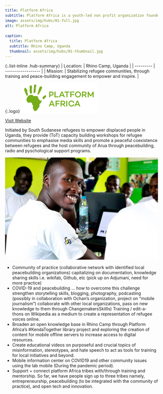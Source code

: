 ```yaml
---
title: Platform Africa
subtitle: Platform Africa is a youth-led non profit organization founded in 2017 in the Rhino Camp refugee settlement in Arua district, northern Uganda.
image: assets/img/hubs/01-full.jpg
alt: Platform Africa

caption:
  title: Platform Africa
  subtitle: Rhino Camp, Uganda
  thumbnail: assets/img/hubs/01-thumbnail.jpg
---
```


{:.list-inline .hub-summary}
| Location: | Rhino Camp, Uganda |
| --------- | ------------------ |
| Mission:  | Stabilizing refugee communities, through training and peace-building engagement to empower and inspire. |

{:.logo}
![Platform Africa](assets/img/hubs/01-logo.png)

<a href="https://www.platformafrica.ngo/" class="btn btn-primary visit-website" target="_blank">Visit Website</a>  <a href="https://twitter.com/platformngo" class="btn btn-primary visit-website" target="_blank" ><i class="fab fa-twitter"></i></a>  <a href="https://www.facebook.com/PlatformNGO/" class="btn btn-primary visit-website" target="_blank" ><i class="fab fa-facebook-f"></i></a> <a href="https://www.tiktok.com/@platformafrica" class="btn btn-primary visit-website" target="_blank" ><i class="fa-brands fa-tiktok"></i> </a>  <a href="https://www.instagram.com/PlatformNGO/" class="btn btn-primary visit-website" target="_blank"><i class="fab fa-instagram"></i></a>  <a href="https://www.youtube.com/c/platformngo" class="btn btn-primary visit-website" target="_blank" ><i class="fab fa-youtube"></i></a>  <a href="https://www.linkedin.com/company/platformngo/" class="btn btn-primary visit-website" target="_blank" ><i class="fab fa-linkedin"></i></a>



Initiated by South Sudanese refugees to empower displaced people in Uganda, they provide (ToT) capacity building workshops for refugee communities to emphasise media skills and promote a peaceful coexistence between refugees and the host community of Arua through peacebuilding, radio and pyschological support programs.

![Content1](assets/img/hubs/01-content.jpg)

- Community of practice (collaborative network with identified local peacebuilding organizations) capitalizing on documentation, knowledge sharing skills i.e. wikifab, Github, etc (pick up on Adjumani, need for more practice)
- COVID-19 and peacebuilding … how to overcome this challenge strengthen storytelling skills, blogging, photography, podcasting (possibly in collaboration with Ochan’s organization, project on “mobile journalism”) collaborate with other local organizations, pass on new knowledge to them through ChangemakersSkillls)
Training / edit-a-thons on Wikipedia as a medium to create a representation of refugee voices online.
- Broaden an open knowledge base in Rhino Camp through Platform Africa’s #KendaTogether library project and exploring the creation of content for mobile offline servers to increase access to digital resources.
- Create educational videos on purposeful and crucial topics of misinformation, stereotypes, and hate speech to act as tools for training for local initiatives and beyond.
- Mobile information center on COVID19 and other community issues using the lab mobile (During the pandemic period).
- Support + connect platform Africa tribes with/through training and mentorship. So far, we have people sign up to three tribes namely, entrepreneurship, peacebuilding (to be integrated with the community of practice), and open tech and innovation.

